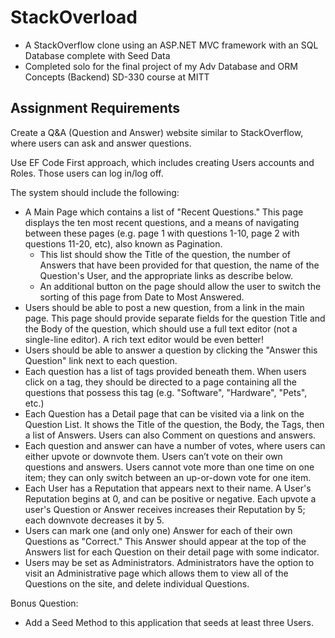 # StackOverload
* A StackOverflow clone using an ASP.NET MVC framework with an SQL Database complete with Seed Data 
* Completed solo for the final project of my Adv Database and ORM Concepts (Backend) SD-330 course at MITT 

## Assignment Requirements
Create a Q&A (Question and Answer) website similar to StackOverflow, where users can ask and answer questions.

Use EF Code First approach, which includes creating Users accounts and Roles. Those users can log in/log off.

The system should include the following:
* A Main Page which contains a list of "Recent Questions." This page displays the ten most recent questions, and a means of navigating between these pages (e.g. page 1 with questions 1-10, page 2 with questions 11-20, etc), also known as Pagination. 
  * This list should show the Title of the question, the number of Answers that have been provided for that question, the name of the Question's User, and the appropriate links as describe below.
  * An additional button on the page should allow the user to switch the sorting of this page from Date to Most Answered.
* Users should be able to post a new question, from a link in the main page. This page should provide separate fields for the question Title and the Body of the question, which should use a full text editor (not a single-line editor). A rich text editor would be even better!
* Users should be able to answer a question by clicking the "Answer this Question" link next to each question.
* Each question has a list of tags provided beneath them. When users click on a tag, they should be directed to a page containing all the questions that possess this tag (e.g. "Software", "Hardware", "Pets", etc.)
* Each Question has a Detail page that can be visited via a link on the Question List. It shows the Title of the question, the Body, the Tags, then a list of Answers. Users can also Comment on questions and answers.
* Each question and answer can have a number of votes, where users can either upvote or downvote them. Users can’t vote on their own questions and answers. Users cannot vote more than one time on one item; they can only switch between an up-or-down vote for one item.
* Each User has a Reputation that appears next to their name. A User's Reputation begins at 0, and can be positive or negative. Each upvote a user's Question or Answer receives increases their Reputation by 5; each downvote decreases it by 5.
* Users can mark one (and only one) Answer for each of their own Questions as "Correct." This Answer should appear at the top of the Answers list for each Question on their detail page with some indicator.
* Users may be set as Administrators. Administrators have the option to visit an Administrative page which allows them to view all of the Questions on the site, and delete individual Questions.

Bonus Question:
* Add a Seed Method to this application that seeds at least three Users.
